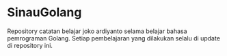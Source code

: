 # SinauGolang
Repository catatan belajar joko ardiyanto selama belajar bahasa pemrograman Golang. Setiap pembelajaran yang dilakukan selalu di update di repository ini.

